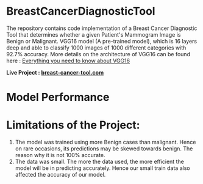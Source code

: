 # **BreastCancerDiagnosticTool**
The repository contains code implementation of a Breast Cancer Diagnostic Tool that determines whether a given Patient's Mammogram Image is Benign or Malignant.
VGG16 model (A pre-trained model), which is 16 layers deep and able to classify 1000 images of 1000 different categories with 92.7% accuracy. 
More details on the architecture of VGG16 can be found here : [Everything you need to know about VGG16](https://medium.com/@mygreatlearning/everything-you-need-to-know-about-vgg16-7315defb5918)

  **Live Project : [breast-cancer-tool.com](https://johnthuo1-breast-cancer-tool-streamapp-647vh4.streamlit.app/)** <br/>
 
 # Model Performance 
 
 
  
  
  # **Limitations of the Project:**
1. The model was trained using more Benign cases than malignant. Hence on rare occasions, its predictions may be skewed towards benign. The reason why it is not 100% accurate.
2. The data was small. The more the data used, the more efficient the model will be in predicting accurately. Hence our small train data also affected the accuracy of our model.
  

  
 
